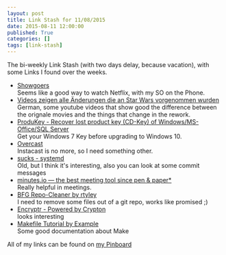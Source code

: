 ```yaml
---
layout: post
title: Link Stash for 11/08/2015
date: 2015-08-11 12:00:00 
published: True
categories: []
tags: [link-stash]
---
```


The bi-weekly Link Stash (with two days delay, because vacation), with some Links I found over the weeks.

* [Showgoers](http://showgoers.tv/ 'A chrome extension to watch Netflix remotely with your friends or loved-ones')   
Seems like a good way to watch Netflix, with my SO on the Phone.
* [Videos zeigen alle Änderungen die an Star Wars vorgenommen wurden](http://www.kotzendes-einhorn.de/blog/2015-07/videos-zeigen-alle-aenderungen-die-an-star-wars-vorgenommen-wurden/)   
German, some youtube videos that show good the difference between the orignale movies and the things that change in the rework.
* [ProduKey - Recover lost product key (CD-Key) of Windows/MS-Office/SQL Server](http://www.nirsoft.net/utils/product_cd_key_viewer.html)   
Get your Windows 7 Key before upgrading to Windows 10.
* [Overcast](https://overcast.fm/ 'Podcast player app for iPhone, iPad, and Apple Watch.')   
Instacast is no more, so I need something other.
* [sucks - systemd](http://suckless.org/sucks/systemd)   
Old, but I think it's interesting, also you can look at some commit messages
* [minutes.io — the best meeting tool since pen &amp; paper*](https://minutes.io/welcome 'Take notes & share them right away. No sign up. Just essence.')   
Really helpful in meetings.
* [BFG Repo-Cleaner by rtyley](https://rtyley.github.io/bfg-repo-cleaner/ 'Removes large or troublesome blobs like git-filter-branch does, but faster. And written in Scala')   
I need to remove some files out of a git repo, works like promised ;)
* [Encryptr - Powered by Crypton](https://encryptr.org/ 'A free, open source password manager and e-wallet. Zero-knowledge. Cloud-based. Private.')   
looks interesting
* [Makefile Tutorial by Example](http://makefiletutorial.com/)   
Some good documentation about Make

All of my links can be found on [my Pinboard](https://pinboard.in/u:sangyye/t:link-stash/ 'Sangyyes Pinboard: Link Stash')